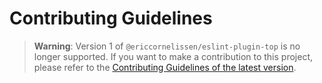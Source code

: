 # Contributing Guidelines

> **Warning**: Version 1 of `@ericcornelissen/eslint-plugin-top` is no longer
> supported. If you want to make a contribution to this project, please refer to
> the [Contributing Guidelines of the latest version].

[contributing guidelines of the latest version]: https://github.com/ericcornelissen/eslint-plugin-top/blob/main/CONTRIBUTING.md
